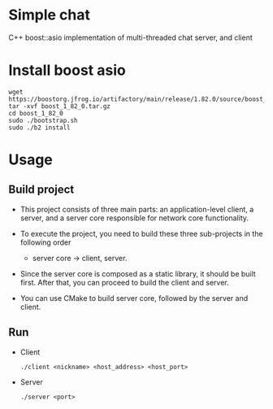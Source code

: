 # Simple chat
C++ boost::asio implementation of multi-threaded chat server, and client


# Install boost asio
```
wget https://boostorg.jfrog.io/artifactory/main/release/1.82.0/source/boost_1_82_0.tar.gz
tar -xvf boost_1_82_0.tar.gz
cd boost_1_82_0
sudo ./bootstrap.sh
sudo ./b2 install
```

# Usage

## Build project

- This project consists of three main parts: an application-level client, a server, and a server core responsible for network core functionality.

- To execute the project, you need to build these three sub-projects in the following order
    - server core -> client, server.

- Since the server core is composed as a static library, it should be built first. After that, you can proceed to build the client and server.

- You can use CMake to build server core, followed by the server and client.
## Run
- Client
    ```
    ./client <nickname> <host_address> <host_port>
    ```
- Server
    ```
    ./server <port>
    ```